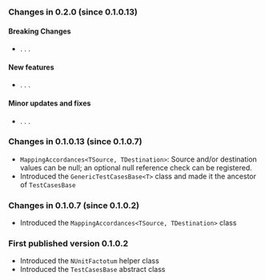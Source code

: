 ### Changes in 0.2.0 (since 0.1.0.13)

#### Breaking Changes

- . . .

#### New features

- . . .

#### Minor updates and fixes

- . . .

### Changes in 0.1.0.13 (since 0.1.0.7)
- `MappingAccordances<TSource, TDestination>`: Source and/or destination values can be null; an optional null reference check can be registered.
- Introduced the `GenericTestCasesBase<T>` class and made it the ancestor of `TestCasesBase`

### Changes in 0.1.0.7 (since 0.1.0.2)
- Introduced the `MappingAccordances<TSource, TDestination>` class

### First published version 0.1.0.2
- Introduced the `NUnitFactotum` helper class
- Introduced the `TestCasesBase` abstract class
